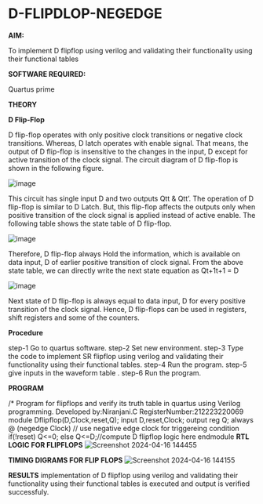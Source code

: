 # D-FLIPDLOP-NEGEDGE

**AIM:**

To implement  D flipflop using verilog and validating their functionality using their functional tables

**SOFTWARE REQUIRED:**

Quartus prime

**THEORY**

**D Flip-Flop**

D flip-flop operates with only positive clock transitions or negative clock transitions. Whereas, D latch operates with enable signal. That means, the output of D flip-flop is insensitive to the changes in the input, D except for active transition of the clock signal. The circuit diagram of D flip-flop is shown in the following figure.

![image](https://github.com/naavaneetha/D-FLIPDLOP-NEGEDGE/assets/154305477/48c81fe8-bc3f-40e7-95e2-519fc155ad51)

This circuit has single input D and two outputs Qtt & Qtt’. The operation of D flip-flop is similar to D Latch. But, this flip-flop affects the outputs only when positive transition of the clock signal is applied instead of active enable. The following table shows the state table of D flip-flop.

![image](https://github.com/naavaneetha/D-FLIPDLOP-NEGEDGE/assets/154305477/e5f3fda7-68ec-4a3a-a0a4-cf6f9cc4ab55)

Therefore, D flip-flop always Hold the information, which is available on data input, D of earlier positive transition of clock signal. From the above state table, we can directly write the next state equation as Qt+1t+1 = D

![image](https://github.com/naavaneetha/D-FLIPDLOP-NEGEDGE/assets/154305477/8592c0d8-2917-4142-91b9-d6c30dd891d2)

Next state of D flip-flop is always equal to data input, D for every positive transition of the clock signal. Hence, D flip-flops can be used in registers, shift registers and some of the counters.

**Procedure**

step-1 Go to quartus software. step-2 Set new environment. step-3 Type the code to implement SR flipflop using verilog and validating their functionality using their functional tables. step-4 Run the program. step-5 give inputs in the waveform table . step-6 Run the program.

**PROGRAM**

/* Program for flipflops and verify its truth table in quartus using Verilog programming. Developed by:Niranjani.C  RegisterNumber:212223220069
module Dflipflop(D,Clock,reset,Q);
input D,reset,Clock;
output reg Q;
always @ (negedge Clock) // use negative edge clock for triggereing condition 
if(!reset)
Q<=0;
else
Q<=D;//compute D flipflop logic here
endmodule
**RTL LOGIC FOR FLIPFLOPS**
![Screenshot 2024-04-16 144455](https://github.com/NiranjaniC/D-FLIPDLOP-NEGEDGE/assets/145742800/99d87892-3b47-4b52-a75b-f887ae628231)


**TIMING DIGRAMS FOR FLIP FLOPS**
![Screenshot 2024-04-16 144155](https://github.com/NiranjaniC/D-FLIPDLOP-NEGEDGE/assets/145742800/c01ba554-2fd9-4cb1-b527-7e1fb2dfccb3)


**RESULTS**
implementation of  D flipflop using verilog and validating their functionality using their functional tables is executed and output is verified successfuly.
